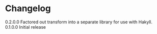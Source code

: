 # Changelog

0.2.0.0 Factored out transform into a separate library for use with Hakyll.
0.1.0.0 Initial release
